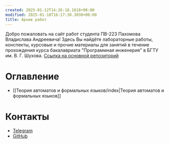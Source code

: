 ```yaml
---
created: 2025-01-12T14:26:18.1818+00:00
modified: 2025-01-18T16:17:30.3030+00:00
title: Архив работ
---
```

Добро пожаловать на сайт работ студента ПВ-223 Пахомова Владислава Андреевича! Здесь Вы найдёте лабораторные работы, конспекты, курсовые и прочие материалы для занятий в течение прохождения курса бакалавриата "Программная инженерия" в БГТУ им. В. Г. Шухова. [Ссылка на основной репозиторий](https://github.com/IAmProgrammist/lab_materials)

# Оглавление
- [[Теория автоматов и формальных языков/index|Теория автоматов и формальных языков]]

# Контакты
- [Telegram](https://t.me/cheburekovych)
- [GitHub](https://github.com/IAmProgrammist)